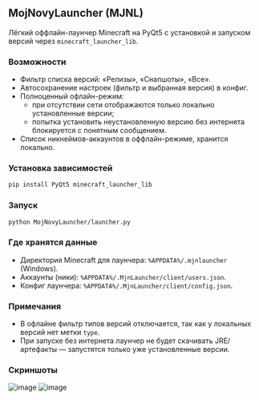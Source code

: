 ## MojNovyLauncher (MJNL)

Лёгкий оффлайн-лаунчер Minecraft на PyQt5 с установкой и запуском версий через `minecraft_launcher_lib`.

### Возможности
- Фильтр списка версий: «Релизы», «Снапшоты», «Все».
- Автосохранение настроек (фильтр и выбранная версия) в конфиг.
- Полноценный офлайн-режим:
  - при отсутствии сети отображаются только локально установленные версии;
  - попытка установить неустановленную версию без интернета блокируется с понятным сообщением.
- Список никнеймов-аккаунтов в оффлайн-режиме, хранится локально.

### Установка зависимостей
```bash
pip install PyQt5 minecraft_launcher_lib
```

### Запуск
```bash
python MojNovyLauncher/launcher.py
```

### Где хранятся данные
- Директория Minecraft для лаунчера: `%APPDATA%/.mjnlauncher` (Windows).
- Аккаунты (ники): `%APPDATA%/.MjnLauncher/client/users.json`.
- Конфиг лаунчера: `%APPDATA%/.MjnLauncher/client/config.json`.

### Примечания
- В офлайне фильтр типов версий отключается, так как у локальных версий нет метки `type`.
- При запуске без интернета лаунчер не будет скачивать JRE/артефакты — запустятся только уже установленные версии.

### Скриншоты
![image](https://github.com/user-attachments/assets/ac7b7b57-5911-48c4-af4a-29524d3543b4)
![image](https://github.com/user-attachments/assets/4bc4d077-28d6-43d8-81e0-802445674aa4)
